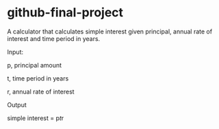 # github-final-project
A calculator that calculates simple interest given principal, annual rate of interest and time period in years.  

Input:  

   p, principal amount  
   
   t, time period in years  
   
   r, annual rate of interest  
   
Output  

   simple interest = p*t*r  
   

